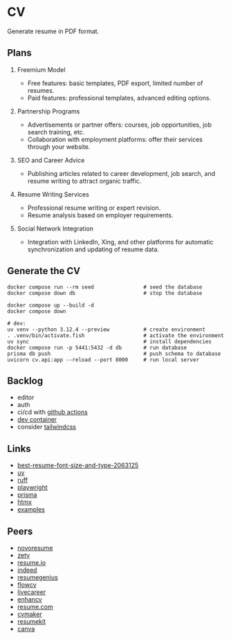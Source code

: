 <!-- markdownlint-disable MD022 MD031 MD032 -->
# CV

Generate resume in PDF format.

## Plans

1. Freemium Model
    - Free features: basic templates, PDF export, limited number of resumes.
    - Paid features: professional templates, advanced editing options.

2. Partnership Programs
    - Advertisements or partner offers: courses, job opportunities, job search training, etc.
    - Collaboration with employment platforms: offer their services through your website.

3. SEO and Career Advice
    - Publishing articles related to career development, job search, and resume writing to attract organic traffic.

4. Resume Writing Services
    - Professional resume writing or expert revision.
    - Resume analysis based on employer requirements.

5. Social Network Integration
    - Integration with LinkedIn, Xing, and other platforms for automatic synchronization and updating of resume data.

## Generate the CV

```shell
docker compose run --rm seed                # seed the database
docker compose down db                      # stop the database

docker compose up --build -d
docker compose down

# dev:
uv venv --python 3.12.4 --preview           # create environment
. .venv/bin/activate.fish                   # activate the environment
uv sync                                     # install dependencies
docker compose run -p 5441:5432 -d db       # run database
prisma db push                              # push schema to database
uvicorn cv.api:app --reload --port 8000     # run local server
```

## Backlog

- editor
- auth
- ci/cd with [github actions](https://docs.github.com/en/actions)
- [dev container](https://code.visualstudio.com/docs/devcontainers/containers)
- consider [tailwindcss](https://tailwindcss.com/)

## Links

- [best-resume-font-size-and-type-2063125](https://www.thebalancecareers.com/best-resume-font-size-and-type-2063125)
- [uv](https://docs.astral.sh/uv/)
- [ruff](https://docs.astral.sh/ruff/)
- [playwright](https://playwright.dev/python/)
- [prisma](https://prisma-client-py.readthedocs.io)
- [htmx](https://htmx.org/)
- [examples](https://github.com/marty331/fasthtmx/)

## Peers

- [novoresume](https://novoresume.com/)
- [zety](https://zety.com/resume-builder)
- [resume.io](https://resume.io/)
- [indeed](https://www.indeed.com/create-resume/)
- [resumegenius](https://resumegenius.com/)
- [flowcv](https://flowcv.com/)
- [livecareer](https://www.livecareer.com/resume/builder)
- [enhancv](https://enhancv.com/resume-builder/)
- [resume.com](https://www.resume.com/)
- [cvmaker](https://www.cvmaker.com/)
- [resumekit](https://resumekit.com/)
- [canva](https://www.canva.com/create/resumes/)
